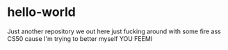 # hello-world
Just another repository 
we out here just fucking around
with some fire ass CS50 cause I'm trying to better myself
YOU FEEMI
